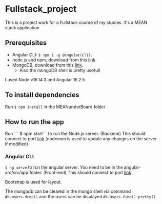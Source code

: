 # Fullstack_project

This is a project work for a Fullstack course of my studies. It's a MEAN stack application 

## Prerequisites
- Angular CLI: ```$ npm i -g @angular(cli)```.
- node.js and npm, download from this [link](https://nodejs.org/en/download).
- MongoDB, download from this [link](https://www.mongodb.com/try/download/community).
    - Also the mongoDB shell is pretty usefull

I used Node v16.14.0 and Angular 16.2.5

## To install dependencies
Run ```$ npm install``` in the MEANunderBoard folder

## How to run the app
Run ````$ npm start``` to run the Node.js server. (Backend) This should connect to port [link](http://localhost:3000/)
(nodemon is used to update any changes on the server if modified)

### Angular CLI
```$ ng serve``` to run the angular server. You need to be in the angular-src/src/app folder. (Front-end) This should connect to port [link](http://localhost:4200/)

Bootstrap is used for layout.

The mongodb can be cleared in the mongo shell via command ```db.users.drop()``` and the users can be displayed ```db.users.find().pretty()```
